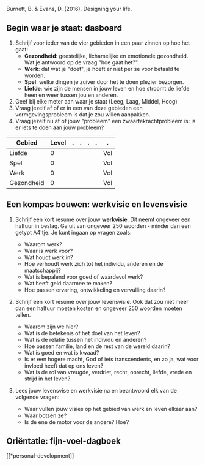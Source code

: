 Burnett, B. & Evans, D. (2016). Designing your life.

## Begin waar je staat: dasboard

1. Schrijf voor ieder van de vier gebieden in een paar zinnen op hoe het gaat:
	- **Gezondheid**: geestelijke, lichamelijke en emotionele gezondheid. Wat je antwoord op de vraag "hoe gaat het?".
	- **Werk**: dat wat je "doet", je hoeft er niet per se voor betaald te worden.
	- **Spel**: welke dingen je zuiver door het te doen plezier bezorgen.
	- **Liefde**: wie zijn de mensen in jouw leven en hoe stroomt de liefde heen en weer tussen jou en anderen.
2. Geef bij elke meter aan waar je staat (Leeg, Laag, Middel, Hoog)
3. Vraag jezelf af of er in een van deze gebieden een vormgevingsprobleem is dat je zou willen aanpakken.
4. Vraag jezelf nu af of jouw "probleem" een zwaartekrachtprobleem is: is er iets te doen aan jouw probleem?

| Gebied | Level | . | . | . | . | . |
| ---- | ---- | ---- | ---- | ---- | ---- | ---- |
| Liefde | 0 |  |  |  |  | Vol |
| Spel | 0 |  |  |  |  | Vol |
| Werk | 0 |  |  |  |  | Vol |
| Gezondheid | 0 |  |  |  |  | Vol |
## Een kompas bouwen: werkvisie en levensvisie

1. Schrijf een kort resumé over jouw **werkvisie**. Dit neemt ongeveer een halfuur in beslag. Ga uit van ongeveer 250 woorden - minder dan een getypt A4'tje. Je kunt ingaan op vragen zoals:
	- Waarom werk?
	- Waar is werk voor?
	- Wat houdt werk in?
	- Hoe verhoudt werk zich tot het individu, anderen en de maatschappij?
	- Wat is bepalend voor goed of waardevol werk?
	- Wat heeft geld daarmee te maken?
	- Hoe passen ervaring, ontwikkeling en vervulling daarin?

2. Schrijf een kort resumé over jouw levensvisie. Ook dat zou niet meer dan een halfuur moeten kosten en ongeveer 250 woorden moeten tellen.
	- Waarom zijn we hier?
	- Wat is de betekenis of het doel van het leven?
	- Wat is de relatie tussen het individu en anderen?
	- Hoe passen familie, land en de rest van de wereld daarin?
	- Wat is goed en wat is kwaad?
	- Is er een hogere macht, God of iets transcendents, en zo ja, wat voor invloed heeft dat op ons leven?
	- Wat is de rol van vreugde, verdriet, recht, onrecht, liefde, vrede en strijd in het leven?

3. Lees jouw levensvise en werkvisie na en beantwoord elk van de volgende vragen:
	- Waar vullen jouw visies op het gebied van werk en leven elkaar aan?
	- Waar botsen ze?
	- Is de ene de motor voor de andere? Hoe?

## Oriëntatie: fijn-voel-dagboek

[[*personal-development]]